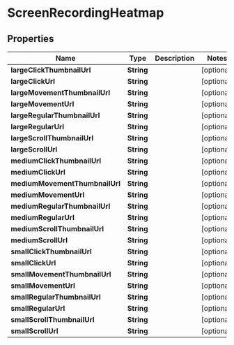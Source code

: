 

# ScreenRecordingHeatmap


## Properties

| Name | Type | Description | Notes |
|------------ | ------------- | ------------- | -------------|
|**largeClickThumbnailUrl** | **String** |  |  [optional] |
|**largeClickUrl** | **String** |  |  [optional] |
|**largeMovementThumbnailUrl** | **String** |  |  [optional] |
|**largeMovementUrl** | **String** |  |  [optional] |
|**largeRegularThumbnailUrl** | **String** |  |  [optional] |
|**largeRegularUrl** | **String** |  |  [optional] |
|**largeScrollThumbnailUrl** | **String** |  |  [optional] |
|**largeScrollUrl** | **String** |  |  [optional] |
|**mediumClickThumbnailUrl** | **String** |  |  [optional] |
|**mediumClickUrl** | **String** |  |  [optional] |
|**mediumMovementThumbnailUrl** | **String** |  |  [optional] |
|**mediumMovementUrl** | **String** |  |  [optional] |
|**mediumRegularThumbnailUrl** | **String** |  |  [optional] |
|**mediumRegularUrl** | **String** |  |  [optional] |
|**mediumScrollThumbnailUrl** | **String** |  |  [optional] |
|**mediumScrollUrl** | **String** |  |  [optional] |
|**smallClickThumbnailUrl** | **String** |  |  [optional] |
|**smallClickUrl** | **String** |  |  [optional] |
|**smallMovementThumbnailUrl** | **String** |  |  [optional] |
|**smallMovementUrl** | **String** |  |  [optional] |
|**smallRegularThumbnailUrl** | **String** |  |  [optional] |
|**smallRegularUrl** | **String** |  |  [optional] |
|**smallScrollThumbnailUrl** | **String** |  |  [optional] |
|**smallScrollUrl** | **String** |  |  [optional] |



